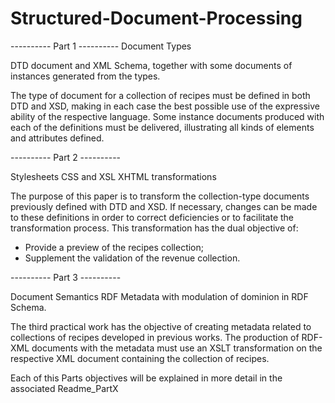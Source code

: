 # Structured-Document-Processing

---------- Part 1 ----------
Document Types

DTD document and XML Schema, together with some documents of instances generated from the types.

The type of document for a collection of recipes must be defined in both DTD and XSD, making in each case the best possible use of the expressive ability of the respective language. Some instance documents produced with each of the definitions must be delivered, illustrating all kinds of elements and attributes defined.

---------- Part 2 ----------

Stylesheets CSS and XSL
XHTML transformations

The purpose of this paper is to transform the collection-type documents previously defined with DTD and XSD. If necessary, changes can be made to these definitions in order to correct deficiencies or to facilitate the transformation process. This transformation has the dual objective of:

- Provide a preview of the recipes collection;
- Supplement the validation of the revenue collection.

---------- Part 3 ----------

Document Semantics
RDF Metadata with modulation of dominion in RDF Schema.

The third practical work has the objective of creating metadata related to collections of recipes developed in previous works. The production of RDF-XML documents with the metadata must use an XSLT transformation on the respective XML document containing the collection of recipes.


Each of this Parts objectives will be explained in more detail in the associated Readme_PartX
